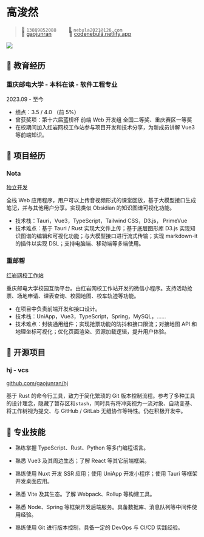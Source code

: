 # 高浚然

> <span class="icon">&#xe60f;</span> `13889852088`&emsp;&emsp;
> <span class="icon">&#xe7ca;</span> `nebula2021@126.com`&emsp;&emsp;

<div style="margin-top: -20px"></div>

> <span class="icon">&#xe600;</span> [gaojunran](https://github.com/gaojunran)&emsp;&emsp;&emsp;
> <span class="icon">&#xe8b5;</span> [codenebula.netlify.app](https://codenebula.netlify.app)

<img class="avatar" src="https://avatars.githubusercontent.com/u/583231?v=4">

<div style="margin-top: 20px"></div>

## &#xe80c; 教育经历

<div class="entry-title">
    <h3>重庆邮电大学 - 本科在读 - 软件工程专业</h3> 
    <p>2023.09 - 至今</p>
</div>

- 绩点：3.5 / 4.0 （前 5%）
- 曾获奖项：第十六届蓝桥杯 前端 Web 开发组 全国二等奖、重庆赛区一等奖
- 在校期间加入红岩网校工作站参与项目开发和技术分享，为新成员讲解 Vue3 等前端知识。

<div style="margin-top: 20px"></div>

<!-- ## &#xe618; 工作经验

<div alt="entry-title">
    <h3>软件工程师 - 章小鱼有限公司</h3> 
    <p>2008.03 - 2009.07</p>
</div>

作为核心开发成员及技术负责人，主导了八爪生物社交平台（OctoHub）的全栈开发与架构设计。

- 设计并实现独特的"八爪风格"用户交互体系，包括：动态触手消息传递系统、墨水喷溅情感反应功能、自适应伪装个人主页，以促进全球八爪生物和猫之间的社区参与，使用户互动频率提升210%。
- 集成 OAuth 认证，与 GitHub 账户进行同步，为 Octocat 和其他在 GitHub 上活跃的八爪生物提供无缝登录和个人资料同步，将认证流程耗时从12.8s缩短至2.3s，获选GitHub年度最佳身份集成案例。

<div class="entry-title">
    <h3>软件开发实习生 - 八爪科技</h3> 
    <p>2008.06 - 2008.08</p>
</div>

与软件工程师团队合作，使用 Octolang 开发数据可视化仪表盘，为海洋保护工作提供八爪种群趋势的洞察。
- 参与会议和代码审议，按照敏捷章鱼论交付高质量的软件，在紧迫的截止日期内完成任务。
- 协助解决技术问题，展现解决问题的技巧和在快节奏环境下积极主动解决挑战的态度。为项目需求、架构设计和编码标准的文档撰写做出贡献，促进团队成员间的知识共享和新成员的快速适应。 -->

## &#xe635; 项目经历

<div class="entry-title">
    <h3>Nota</h3>
    <a href="TBD">独立开发</a>
</div>

全栈 Web 应用程序，用户可以上传音视频形式的课堂回放，基于大模型接口生成笔记，并与其他用户分享。实现类似 Obsidian 的知识图谱可视化功能。
- 技术栈：Tauri，Vue3，TypeScript，Tailwind CSS，D3.js， PrimeVue
- 技术难点：基于 Tauri / Rust 实现大文件上传；基于底层图形库 D3.js 实现知识图谱的编辑和可视化功能；与大模型接口进行流式传输；实现 markdown-it 的插件以实现 DSL；支持电脑端、移动端等多端使用。

<div style="margin-top: 15px"></div>

<div class="entry-title">
    <h3>重邮帮</h3> 
    <a href="TBD">红岩网校工作站</a>
</div>

重庆邮电大学校园互助平台。由红岩网校工作站开发的微信小程序。支持活动抢票、场地申请、课表查询、校园地图、校车轨迹等功能。
- 在项目中负责前端开发和接口设计。
- 技术栈：UniApp，Vue3，TypeScript，Spring，MySQL，……
- 技术难点：封装通用组件；实现抢票功能的防抖和接口限流；对接地图 API 和地理坐标可视化；优化页面渲染、资源加载逻辑，提升用户体验。


<div style="margin-top: 20px"></div>

## &#xe600; 开源项目

<div class="entry-title">
    <h3>hj - vcs</h3> 
    <a href="https://github.com/gaojunran/hj">github.com/gaojunran/hj</a>
</div>

基于 Rust 的命令行工具，致力于简化繁琐的 Git 版本控制流程。参考了多种工具的设计理念，隐藏了暂存区和`stash`，同时具有将冲突视为一流对象、自动变基、将工作树视为提交、与 GitHub / GitLab 无缝协作等特性。仍在积极开发中。

<div style="margin-top: 20px"></div>

## &#xecfa; 专业技能

- 熟练掌握 TypeScript、Rust、Python 等多门编程语言。

- 熟悉 Vue3 及其周边生态；了解 React 等其它前端框架。

- 熟练使用 Nuxt 开发 SSR 应用；使用 UniApp 开发小程序；使用 Tauri 等框架开发桌面应用。

- 熟悉 Vite 及其生态。了解 Webpack、Rollup 等构建工具。

- 熟悉 Node、Spring 等框架开发后端服务。具备数据库、消息队列等中间件使用经验。

- 熟练使用 Git 进行版本控制，具备一定的 DevOps 与 CI/CD 实践经验。
